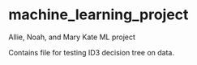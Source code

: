 # machine_learning_project
Allie, Noah, and Mary Kate ML project

Contains file for testing ID3 decision tree on data.

